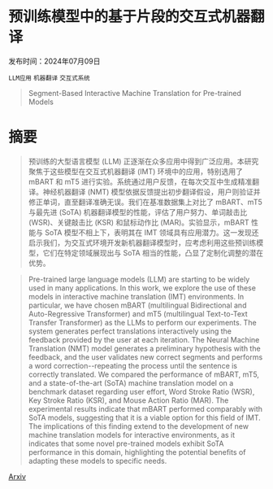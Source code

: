 # 预训练模型中的基于片段的交互式机器翻译

发布时间：2024年07月09日

`LLM应用` `机器翻译` `交互式系统`

> Segment-Based Interactive Machine Translation for Pre-trained Models

# 摘要

> 预训练的大型语言模型 (LLM) 正逐渐在众多应用中得到广泛应用。本研究聚焦于这些模型在交互式机器翻译 (IMT) 环境中的应用，特别选用了 mBART 和 mT5 进行实验。系统通过用户反馈，在每次交互中生成精准翻译。神经机器翻译 (NMT) 模型依据反馈提出初步翻译假设，用户则验证并修正单词，直至翻译准确无误。我们在基准数据集上对比了 mBART、mT5 与最先进 (SoTA) 机器翻译模型的性能，评估了用户努力、单词敲击比 (WSR)、关键敲击比 (KSR) 和鼠标动作比 (MAR)。实验显示，mBART 性能与 SoTA 模型不相上下，表明其在 IMT 领域具有应用潜力。这一发现还启示我们，为交互式环境开发新机器翻译模型时，应考虑利用这些预训练模型，它们在特定领域展现出与 SoTA 相当的性能，凸显了定制化调整的潜在优势。

> Pre-trained large language models (LLM) are starting to be widely used in many applications. In this work, we explore the use of these models in interactive machine translation (IMT) environments. In particular, we have chosen mBART (multilingual Bidirectional and Auto-Regressive Transformer) and mT5 (multilingual Text-to-Text Transfer Transformer) as the LLMs to perform our experiments. The system generates perfect translations interactively using the feedback provided by the user at each iteration. The Neural Machine Translation (NMT) model generates a preliminary hypothesis with the feedback, and the user validates new correct segments and performs a word correction--repeating the process until the sentence is correctly translated. We compared the performance of mBART, mT5, and a state-of-the-art (SoTA) machine translation model on a benchmark dataset regarding user effort, Word Stroke Ratio (WSR), Key Stroke Ratio (KSR), and Mouse Action Ratio (MAR). The experimental results indicate that mBART performed comparably with SoTA models, suggesting that it is a viable option for this field of IMT. The implications of this finding extend to the development of new machine translation models for interactive environments, as it indicates that some novel pre-trained models exhibit SoTA performance in this domain, highlighting the potential benefits of adapting these models to specific needs.

[Arxiv](https://arxiv.org/abs/2407.06990)